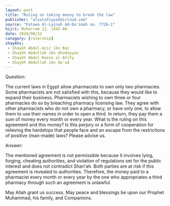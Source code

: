 ```yaml
---
layout: post
title: "Ruling on taking money to break the law"
publisher: "alsalafiyyah@icloud.com"
source: "Fatawa Al-Lajnah Ad-Da'imah no. 7726-1"
hijri: Muharram 12, 1442 AH
date: 2020/08/31
category: [rulership]
shaykhs: 
 - Shaykh Abdul-Aziz ibn Baz
 - Shaykh Abdullah ibn Ghudayyan
 - Shaykh Abdul-Razza al-Afify
 - Shaykh Abdullah ibn Qa'ud
---
```


Question: 

The current laws in Egypt allow pharmacists to own only two pharmacies. Some pharmacists are not satisfied with this, because they would like to expand their business. Pharmacists wishing to own three or four pharmacies do so by breaching pharmacy licensing law. They agree with other pharmacists who do not own a pharmacy, or have only one, to allow them to use their names in order to open a third. In return, they pay them a sum of money every month or every year. What is the ruling on this agreement and this money? Is this perjury or a form of cooperation for relieving the hardships that people face and an escape from the restrictions of positive (man-made) laws? Please advise us.

Answer:

The mentioned agreement is not permissible because it involves lying, forging, cheating authorities, and violation of regulations set for the public interest and does not contradict Shari‘ah. Both parties are at risk if this agreement is revealed to authorities. Therefore, the money paid to a pharmacist every month or every year by the one who appropriates a third pharmacy through such an agreement is unlawful.

May Allah grant us success. May peace and blessings be upon our Prophet Muhammad, his family, and Companions.
